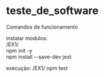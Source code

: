 # teste_de_software
Comandos de funcionamento

instalar modulos:<br>
/EX1/<br>
npm init -y<br>
npm install --save-dev jest<br>

execução:
/EX1/
npm test
